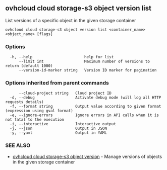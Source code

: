 ## ovhcloud cloud storage-s3 object version list

List versions of a specific object in the given storage container

```
ovhcloud cloud storage-s3 object version list <container_name> <object_name> [flags]
```

### Options

```
  -h, --help                       help for list
      --limit int                  Maximum number of versions to return (default 1000)
      --version-id-marker string   Version ID marker for pagination
```

### Options inherited from parent commands

```
      --cloud-project string   Cloud project ID
  -d, --debug                  Activate debug mode (will log all HTTP requests details)
  -f, --format string          Output value according to given format (expression using gval format)
  -e, --ignore-errors          Ignore errors in API calls when it is not fatal to the execution
  -i, --interactive            Interactive output
  -j, --json                   Output in JSON
  -y, --yaml                   Output in YAML
```

### SEE ALSO

* [ovhcloud cloud storage-s3 object version](ovhcloud_cloud_storage-s3_object_version.md)	 - Manage versions of objects in the given storage container

